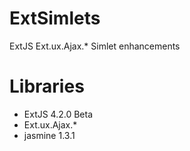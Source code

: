 ExtSimlets
==========

ExtJS Ext.ux.Ajax.* Simlet enhancements

Libraries
=========
- ExtJS 4.2.0 Beta
- Ext.ux.Ajax.*
- jasmine 1.3.1